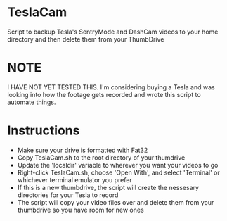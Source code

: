 # TeslaCam
Script to backup Tesla's SentryMode and DashCam videos to your home directory and then delete them from your ThumbDrive

# NOTE
I HAVE NOT YET TESTED THIS. I'm considering buying a Tesla and was looking into how the footage gets recorded and wrote this script to automate things.

# Instructions
 - Make sure your drive is formatted with Fat32
 - Copy TeslaCam.sh to the root directory of your thumdrive
 - Update the 'localdir' variable to wherever you want your videos to go
 - Right-click TeslaCam.sh, choose 'Open With', and select 'Terminal' or whichever terminal emulator you prefer
 - If this is a new thumbdrive, the script will create the nessesary directories for your Tesla to record
 - The script will copy your video files over and delete them from your thumbdrive so you have room for new ones